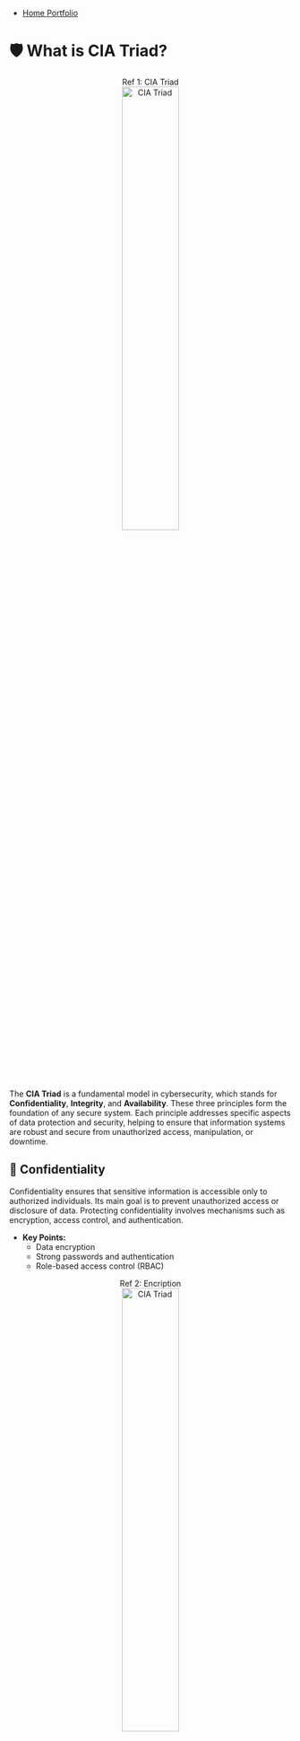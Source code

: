 

- <a href="https://github.com/rafa0c">Home Portfolio</a>

# 🛡️ What is CIA Triad?

<p align="center">
Ref 1: CIA Triad<br/>
<img src="https://i.imgur.com/VQO9Yfh.png" height="45%" width="45%" alt="CIA Triad"/>
<br />
<br />
</p>



The **CIA Triad** is a fundamental model in cybersecurity, which stands for **Confidentiality**, **Integrity**, and **Availability**. These three principles form the foundation of any secure system. Each principle addresses specific aspects of data protection and security, helping to ensure that information systems are robust and secure from unauthorized access, manipulation, or downtime.

## 🔐 Confidentiality
Confidentiality ensures that sensitive information is accessible only to authorized individuals. Its main goal is to prevent unauthorized access or disclosure of data. Protecting confidentiality involves mechanisms such as encryption, access control, and authentication.

- **Key Points:**
  - Data encryption
  - Strong passwords and authentication
  - Role-based access control (RBAC)
 
<p align="center">
Ref 2: Encription<br/>
<img src="https://i.imgur.com/DwiYl1g.png" height="45%" width="45%" alt="CIA Triad"/>
<br />
<br />
</p>
 
Examples:
- Encryption: Encrypting sensitive data (like emails or financial information) ensures that even if intercepted, the data remains unreadable without the decryption key.
- Access Controls: User authentication mechanisms like passwords, biometrics, or multi-factor authentication (MFA) protect data from being accessed by unauthorized users.


Threats to Confidentiality:
- Phishing attacks: Trick users into revealing passwords or other credentials.
- Data breaches: Exploiting system vulnerabilities to gain unauthorized access to data.



## 🛡️ Integrity
Integrity refers to ensuring the accuracy and trustworthiness of data. This principle protects data from being tampered with either intentionally or accidentally during storage transmission, or processing unless authorized changes are made.

- **Key Points:**
  - Hashing
  - Digital signatures
  - Version control systems

 <p align="center">
Ref 2: Encription<br/>
<img src="https://i.imgur.com/gbIebtj.png" height="45%" width="45%" alt="CIA Triad"/>
<br />
<br />
</p>

 

Examples:
- Checksums and Hashing: Used to ensure that files haven’t been tampered with during transit. If the hash values match on both ends, the file is confirmed to be intact.
- Version Control: Ensures that any changes to files or data can be tracked and rolled back if necessary.


Threats to Integrity:
- Man-in-the-Middle (MITM) attacks: Attackers intercept and alter data during transmission.
- Data Corruption: Either due to hardware failure, human error, or malicious actions, which may lead to incorrect data being stored.


## 🕒 Availability
Availability ensures that information and resources are accessible when needed. This involves maintaining system uptime and recovering quickly from failures. The Systems should be designed to withstand disruptions and continue functioning effectively.

Examples:
- Redundancy: Setting up redundant servers and backups to ensure continuous operation, even in the case of a hardware failure.
DDoS Protection: Implementing countermeasures like firewalls and load balancers to defend against distributed denial of service (DDoS) attacks that try to overwhelm and shut down a service.


Threats to Availability:
- DDoS Attacks: Flooding servers with traffic, making them unavailable.
- Natural Disasters: Disruptions from events like earthquakes or floods that affect data centers or communication networks.


- **Key Points:**
  - Redundant systems
  - Regular backups
  - DDoS protection

<p align="center">
Ref 2: Encription<br/>
<img src="https://i.imgur.com/RSfDnTF.png" height="45%" width="45%" alt="CIA Triad"/>
<br />
<br />
</p>

Examples:

- Load Balancers: Distributing network or application traffic across multiple servers to prevent any one system from being overwhelmed and to ensure continued access.
- Data Backups: Regularly backing up data to recover it quickly in case of hardware failure, cyber-attacks, or natural disasters.
- Disaster Recovery Plans: Creating and testing disaster recovery plans to restore services quickly after an unexpected interruption such as natural disasters, cyber-attacks and Windows Maintinence.
- Cloud Services: Using cloud infrastructure to scale resources dynamically and ensure systems remain operational even during high demand.
- High Availability Clusters: Grouping multiple servers or systems so if one fails, another takes over without disrupting the service.


**Conclusion**
By adhering to the CIA Triad, organizations can develop strategies and defenses that ensure their systems are secure. Focusing on Confidentiality, Integrity, and Availability enables balanced protection across different dimensions of security.

---

### Summary
The **CIA Triad** is crucial for maintaining secure information systems. Focusing on **Confidentiality**, **Integrity**, and **Availability** helps organizations protect against data breaches, unauthorized access. The CIA Triad protections across different dimensions of security.

<!--
Ref 2: Virtual box  <br/>
<img src="" height="80%" width="80%" alt="Disk Sanitization Steps"/>
<br />
<br />
Ref 3: Add users in AD: <br/>
<img src="" height="80%" width="80%" alt="Disk Sanitization Steps"/>
<br />
<br />
Ref 4: User Name File  <br/>
<img src="" height="80%" width="80%" alt="Disk Sanitization Steps"/>
<br />
<br />
Ref 5: PowerShell script for new users   <br/>
<img src="" height="80%" width="80%" alt="Disk Sanitization Steps"/>
<br />
<br />
Ref 6: create the new users   <br/>
<img src="" height="80%" width="80%" alt="Disk Sanitization Steps"/>
<br />
<br />
Ref 7: show the new user in the GUI  <br/>
<img src="" height="80%" width="80%" alt="Disk Sanitization Steps"/>
-->



